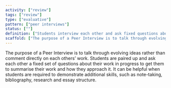 ```yaml
---
activity: ["review"]
tags: ["review"]
type: ["evaluative"]
pattern: ["peer interviews"]
status: [""]
definition: ["Students interview each other and ask fixed questions about their work in progress."]
scaffold: ["The purpose of a Peer Interview is to talk through evolving ideas rather than comment directly on each others’ work. Students are paired up and ask each other a fixed set of questions about their work in progress to get them to summarise their work and how they approach it. It can be helpful when students are required to demonstrate additional skills, such as note-taking, bibliography, research and essay structure.  "]
---
```


The purpose of a Peer Interview is to talk through evolving ideas rather than comment directly on each others’ work. Students are paired up and ask each other a fixed set of questions about their work in progress to get them to summarise their work and how they approach it. It can be helpful when students are required to demonstrate additional skills, such as note-taking, bibliography, research and essay structure.  
